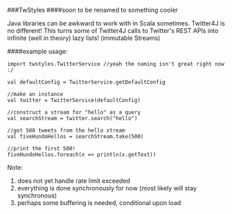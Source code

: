 ###TwStyles
####soon to be renamed to something cooler

Java libraries can be awkward to work with in Scala sometimes.
Twitter4J is no different!
This turns some of Twitter4J calls to Twitter's REST APIs into infinite (well in theory) lazy lists!
(immutable Streams)

####example usage:

```
import twstyles.TwitterService //yeah the naming isn't great right now :/

val defaultConfig = TwitterService.getDefaultConfig

//make an instance
val twitter = TwitterService(defaultConfig)

//construct a stream for "hello" as a query
val searchStream = twitter.search("hello")

//get 500 tweets from the hello stream
val fiveHundoHellos = searchStream.take(500)

//print the first 500!
fiveHundoHellos.foreach(x => println(x.getText))
```

Note:
1) does not yet handle rate limit exceeded
2) everything is done synchronously for now (most likely will stay synchronous)
3) perhaps some buffering is needed, conditional upon load
